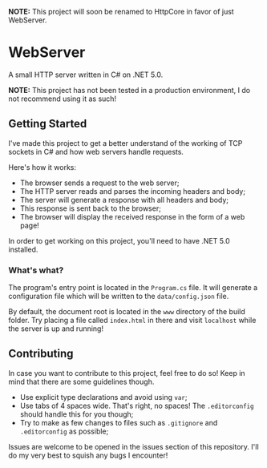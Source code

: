 **NOTE:** This project will soon be renamed to HttpCore in favor of just WebServer.

# WebServer
A small HTTP server written in C# on .NET 5.0.

**NOTE:** This project has not been tested in a production environment, I do not
recommend using it as such!

## Getting Started
I've made this project to get a better understand of the working of TCP sockets in
C# and how web servers handle requests.

Here's how it works:

- The browser sends a request to the web server;
- The HTTP server reads and parses the incoming headers and body;
- The server will generate a response with all headers and body;
- This response is sent back to the browser;
- The browser will display the received response in the form of a web page!

In order to get working on this project, you'll need to have .NET 5.0 installed.

### What's what?
The program's entry point is located in the `Program.cs` file.
It will generate a configuration file which will be written to the `data/config.json` file.

By default, the document root is located in the `www` directory of the build folder.
Try placing a file called `index.html` in there and visit `localhost` while the server is up and running!

## Contributing
In case you want to contribute to this project, feel free to do so!
Keep in mind that there are some guidelines though.

- Use explicit type declarations and avoid using `var`;
- Use tabs of 4 spaces wide. That's right, no spaces! The `.editorconfig` should handle this for you though;
- Try to make as few changes to files such as `.gitignore` and `.editorconfig` as possible;

Issues are welcome to be opened in the issues section of this repository.
I'll do my very best to squish any bugs I encounter!
